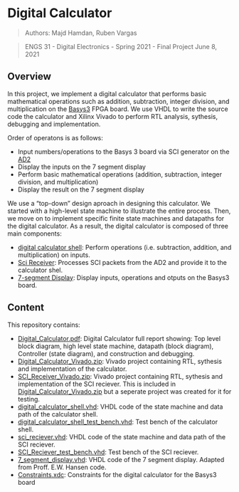 # Digital Calculator
> Authors: Majd Hamdan, Ruben Vargas

> ENGS 31 - Digital Electronics - Spring 2021 - Final Project
> June 8, 2021

## Overview
In this project, we implement a digital calculator that performs basic mathematical operations such as addition, subtraction, integer division, and multiplication on the [Basys3](https://digilent.com/shop/basys-3-artix-7-fpga-trainer-board-recommended-for-introductory-users/?utm_source=google&utm_medium=cpc&utm_campaign=19550988445&utm_content=148947439830&utm_term=basys%203&gclid=CjwKCAjwrJ-hBhB7EiwAuyBVXdngq3gFscy7oU0qUgXgxJvFHe25JyUn5sgmo0B9GMTEibJU9FXRcxoCqkQQAvD_BwE) FPGA board. We use VHDL to write the source code the calculator and Xilinx Vivado to perform RTL analysis, sythesis, debugging and implementation. 

Order of operatons is as follows:
- Input numbers/operations to the Basys 3 board via SCI generator on the [AD2](https://digilent.com/reference/test-and-measurement/analog-discovery-2/start)
- Display the inputs on the 7 segment display
- Perform basic mathematical operations (addition, subtraction, integer division, and multiplication)
- Display the result on the 7 segment display

We use a “top-down” design aproach in designing this calculator. We started with a high-level state machine to illustrate the entire process. Then, we move on to implement specific finite state machines and datapaths for the digital calculator. As a result, the digital calculator is composed of three main components:
- [digital calculator shell](https://github.com/majdh98/Digital-Calculator/blob/main/digital_calculator_shell.vhd): Perform operations (i.e. subtraction, addition, and multiplication) on inputs.
- [Sci Receiver](https://github.com/majdh98/Digital-Calculator/blob/main/sci_reciever.vhd): Processes SCI packets from the AD2 and provide it to the calculator shel. 
- [ 7-segment Display](https://github.com/majdh98/Digital-Calculator/blob/main/7_segment_display.vhd): Display inputs, operations and otputs on the Basys3 board.

## Content
This repository contains:
- [Digital_Calculator.pdf](https://github.com/majdh98/Digital-Calculator/blob/main/Digital_Calculator.pdf): Digital Calculator full report showing: Top level block diagram, high level state machine, datapath (block diagram), Controller (state diagram), and construction and debugging. 
- [Digital_Calculator_Vivado.zip](https://github.com/majdh98/Digital-Calculator/blob/main/Digital_Calculator_Vivado.zip): Vivado project containing RTL, sythesis and implementation of the calculator.
- [SCI_Receiver_Vivado.zip](https://github.com/majdh98/Digital-Calculator/blob/main/SCI_Receiver%20P_Vivado.zip): Vivado project containing RTL, sythesis and implementation of the SCI reciever. This is included in [Digital_Calculator_Vivado.zip](https://github.com/majdh98/Digital-Calculator/blob/main/Digital_Calculator_Vivado.zip) but a seperate project was created for it for testing.
- [digital_calculator_shell.vhd](https://github.com/majdh98/Digital-Calculator/blob/main/digital_calculator_shell.vhd): VHDL code of the state machine and data path of the calculator shell.
- [digital_calculator_shell_test_bench.vhd](https://github.com/majdh98/Digital-Calculator/blob/main/digital_calculator_shell_test_bench.vhd): Test bench of the calculator shell. 
- [sci_reciever.vhd](https://github.com/majdh98/Digital-Calculator/blob/main/sci_reciever.vhd): VHDL code of the state machine and data path of the SCI reciever.
- [SCI_Reciever_test_bench.vhd](https://github.com/majdh98/Digital-Calculator/blob/main/SCI_Reciever_test_bench.vhd): Test bench of the SCI reciever.
- [7_segment_display.vhd](https://github.com/majdh98/Digital-Calculator/blob/main/7_segment_display.vhd): VHDL code of the 7 segment display. Adapted from Proff. E.W. Hansen code. 
- [Constraints.xdc](https://github.com/majdh98/Digital-Calculator/blob/main/Constraints.xdc): Constraints for the digital calculator for the Basys3 board
